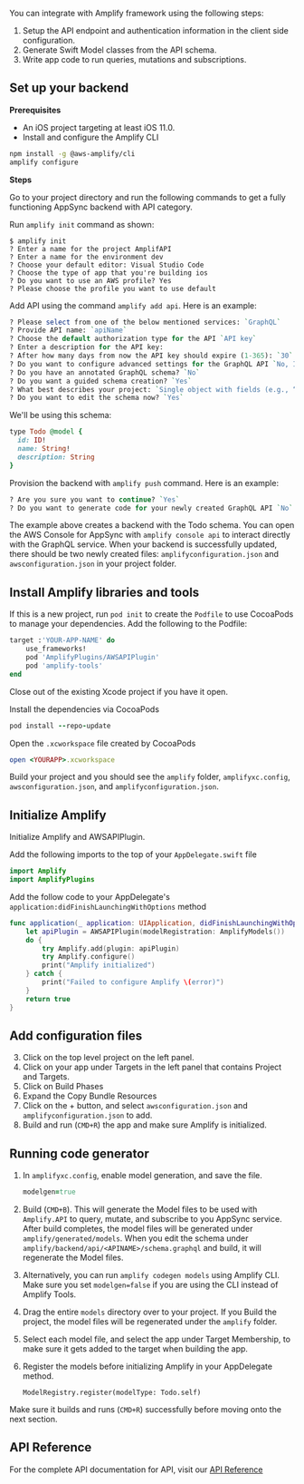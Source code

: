 You can integrate with Amplify framework using the following steps:

1. Setup the API endpoint and authentication information in the client side configuration.
2. Generate Swift Model classes from the API schema.
3. Write app code to run queries, mutations and subscriptions.

## Set up your backend

**Prerequisites**
* An iOS project targeting at least iOS 11.0.
* Install and configure the Amplify CLI

```bash
npm install -g @aws-amplify/cli
amplify configure
```

**Steps**

Go to your project directory and run the following commands to get a fully functioning AppSync backend with API category.

Run `amplify init` command as shown:

```console
$ amplify init
? Enter a name for the project AmplifAPI
? Enter a name for the environment dev
? Choose your default editor: Visual Studio Code
? Choose the type of app that you're building ios
? Do you want to use an AWS profile? Yes
? Please choose the profile you want to use default
```

Add API using the command `amplify add api`. Here is an example:

```perl
? Please select from one of the below mentioned services: `GraphQL`
? Provide API name: `apiName`
? Choose the default authorization type for the API `API key`
? Enter a description for the API key: 
? After how many days from now the API key should expire (1-365): `30`
? Do you want to configure advanced settings for the GraphQL API `No, I am done.`
? Do you have an annotated GraphQL schema? `No`
? Do you want a guided schema creation? `Yes`
? What best describes your project: `Single object with fields (e.g., “Todo” with ID, name, description)`
? Do you want to edit the schema now? `Yes`
```

We'll be using this schema:
```ruby
type Todo @model {
  id: ID!
  name: String!
  description: String
}
```
Provision the backend with `amplify push` command. Here is an example:
```perl
? Are you sure you want to continue? `Yes`
? Do you want to generate code for your newly created GraphQL API `No`
```

The example above creates a backend with the Todo schema. You can open the AWS Console for AppSync with 
`amplify console api` to interact directly with the GraphQL service.  When your backend is successfully updated, there should be two newly created files: `amplifyconfiguration.json` and `awsconfiguration.json` in your project folder.

## Install Amplify libraries and tools

If this is a new project, run `pod init` to create the `Podfile` to use CocoaPods to manage your dependencies. Add the following to the Podfile:

```ruby
target :'YOUR-APP-NAME' do
    use_frameworks!
    pod 'AmplifyPlugins/AWSAPIPlugin'
    pod 'amplify-tools'
end
```

Close out of the existing Xcode project if you have it open.

Install the dependencies via CocoaPods
```ruby
pod install --repo-update
```

Open the `.xcworkspace` file created by CocoaPods
```ruby
open <YOURAPP>.xcworkspace
```
Build your project and you should see the `amplify` folder, `amplifyxc.config`, `awsconfiguration.json`, and `amplifyconfiguration.json`. 

## Initialize Amplify

Initialize Amplify and AWSAPIPlugin.

Add the following imports to the top of your `AppDelegate.swift` file 
```swift
import Amplify
import AmplifyPlugins
```

Add the follow code to your AppDelegate's `application:didFinishLaunchingWithOptions` method
```swift
func application(_ application: UIApplication, didFinishLaunchingWithOptions launchOptions: [UIApplication.LaunchOptionsKey: Any]?) -> Bool {
    let apiPlugin = AWSAPIPlugin(modelRegistration: AmplifyModels())
    do {
        try Amplify.add(plugin: apiPlugin)
        try Amplify.configure()
        print("Amplify initialized")
    } catch {
        print("Failed to configure Amplify \(error)")
    }
    return true
}
```
## Add configuration files

3. Click on the top level project on the left panel.
4. Click on your app under Targets in the left panel that contains Project and Targets.
5. Click on Build Phases
6. Expand the Copy Bundle Resources
7. Click on the + button, and select `awsconfiguration.json` and `amplifyconfiguration.json` to add.
8. Build and run (`CMD+R`) the app and make sure Amplify is initialized.

## Running code generator

1. In `amplifyxc.config`, enable model generation, and save the file.
    ```ruby
    modelgen=true
    ```
2. Build (`CMD+B`). This will generate the Model files to be used with `Amplify.API` to query, mutate, and subscribe to you AppSync service. After build completes, the model files will be generated under `amplify/generated/models`. When you edit the schema under `amplify/backend/api/<APINAME>/schema.graphql` and build, it will regenerate the Model files.

3. Alternatively, you can run `amplify codegen models` using Amplify CLI. Make sure you set `modelgen=false` if you are using the CLI instead of Amplify Tools.

3. Drag the entire `models` directory over to your project. If you Build the project, the model files will be regenerated under the `amplify` folder. 
4. Select each model file, and select the app under Target Membership, to make sure it gets added to the target when building the app.

6. Register the models before initializing Amplify in your AppDelegate method.
    ```
    ModelRegistry.register(modelType: Todo.self)
    ```
Make sure it builds and runs (`CMD+R`) successfully before moving onto the next section.

## API Reference   

For the complete API documentation for API, visit our [API Reference](https://aws-amplify.github.io/amplify-ios/docs/Classes/AmplifyAPICategory.html)
